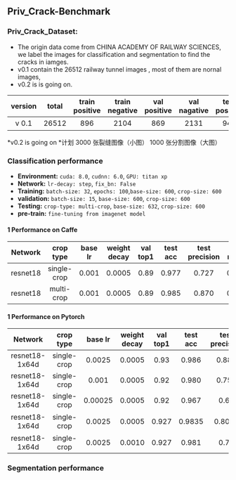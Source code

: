 
## Priv_Crack-Benchmark

### Priv_Crack_Dataset:
* The origin data come from CHINA ACADEMY OF RAILWAY SCIENCES, we label the images for classification and segmentation to find the cracks in iamges.
* v0.1 contain the 26512 railway tunnel images , most of them are nornal images, 
* v0.2 is is going on.

version |total |train positive|train negative|val positive|val nagative|test positive|test nagative|notes
:---:|:---:|:---:|:---:|:---:|:---:|:---:|:---:|:---:
v 0.1|26512|896|2104|869|2131|941|19571|备注

*v0.2 is going on
*计划 3000 张裂缝图像（小图） 1000 张分割图像（大图）   


### Classification  performance

* **Environment:**  `cuda: 8.0`, `cudnn: 6.0`, `GPU: titan xp`
* **Network:** `lr-decay: step`, `fix_bn: False`
* **Training:** `batch-size: 32`, `epochs: 100`,`base-size: 600`, `crop-size: 600`
* **validation:** `batch-size: 15`,  `base-size: 600`, `crop-size: 600`
* **Testing:** `crop-type: multi-crop`, `base-size: 632`, `crop-size: 600`
* **pre-train:** `fine-tuning from imagenet model`
#### 1 Performance on Caffe 
Network|crop type|base lr|weight decay|val top1|test acc|test precision|test recall|notes
:---:|:---:|:---:|:---:|:---:|:---:|:---:|:---:|:---:
resnet18|single-crop|0.001|0.0005|0.89|0.977|0.727|0.807|base_line
resnet18|multi-crop|0.001|0.0005|0.89|0.985|0.870|0.808|

#### 1 Performance on Pytorch
Network|crop type|base lr|weight decay|val top1|test acc|test precision|test recall|notes
:---:|:---:|:---:|:---:|:---:|:---:|:---:|:---:|:---:
resnet18-1x64d|single-crop|0.0025|0.0005|0.93|0.986|0.884|0.808|base_line
resnet18-1x64d|single-crop|0.001 |0.0005|0.92|0.980|0.753|0.850|point：800
resnet18-1x64d|single-crop|0.00025|0.0005|0.92|0.967|0.60|0.823|point：776
resnet18-1x64d|single-crop|0.0025|0.0005|0.927|0.9835|0.8099|0.8374|rotation(-10,10)point：788
resnet18-1x64d|single-crop|0.0025|0.0010|0.927|0.981|0.75|0.88|point：828




### Segmentation  performance













